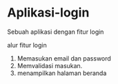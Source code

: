 # Aplikasi-login
Sebuah aplikasi dengan fitur login

alur fitur login
1. Memasukan email dan password
2. Memvalidasi masukan.
3. menampilkan halaman beranda
